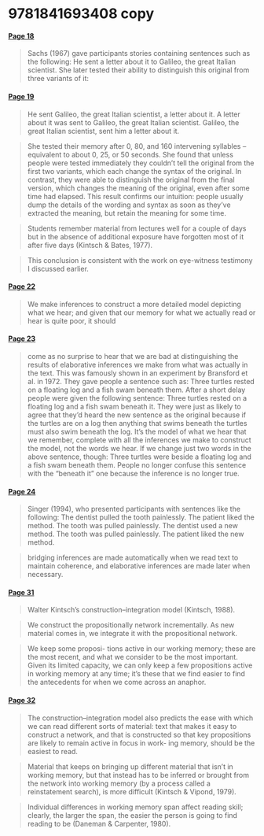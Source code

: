 # 9781841693408 copy


#### [Page 18](highlights://Harley_Chapter7#page=18)

> Sachs (1967) gave participants stories containing sentences such
> as the following: He sent a letter about it to Galileo, the
> great Italian scientist. She later tested their ability to
> distinguish this original from three variants of it:

#### [Page 19](highlights://Harley_Chapter7#page=19)

> He sent Galileo, the great Italian scientist, a letter about it.
> A letter about it was sent to Galileo, the great Italian
> scientist. Galileo, the great Italian scientist, sent him a
> letter about it.

> She tested their memory after 0, 80, and 160 intervening
> syllables – equivalent to about 0, 25, or 50 seconds. She found
> that unless people were tested immediately they couldn’t tell
> the original from the first two variants, which each change the
> syntax of the original. In contrast, they were able to
> distinguish the original from the final version, which changes
> the meaning of the original, even after some time had elapsed.
> This result confirms our intuition: people usually dump the
> details of the wording and syntax as soon as they’ve extracted
> the meaning, but retain the meaning for some time.

> Students remember material from lectures well for a couple of
> days but in the absence of additional exposure have forgotten
> most of it after five days (Kintsch & Bates, 1977).

> This conclusion is consistent with the work on eye-witness
> testimony I discussed earlier.

#### [Page 22](highlights://Harley_Chapter7#page=22)

> We make inferences to construct a more detailed model depicting
> what we hear; and given that our memory for what we actually
> read or hear is quite poor, it should

#### [Page 23](highlights://Harley_Chapter7#page=23)

> come as no surprise to hear that we are bad at distinguishing
> the results of elaborative inferences we make from what was
> actually in the text. This was famously shown in an experiment
> by Bransford et al. in 1972. They gave people a sentence such
> as: Three turtles rested on a floating log and a fish swam
> beneath them. After a short delay people were given the
> following sentence: Three turtles rested on a floating log and a
> fish swam beneath it. They were just as likely to agree that
> they’d heard the new sentence as the original because if the
> turtles are on a log then anything that swims beneath the
> turtles must also swim beneath the log. It’s the model of what
> we hear that we remember, complete with all the inferences we
> make to construct the model, not the words we hear. If we change
> just two words in the above sentence, though: Three turtles were
> beside a floating log and a fish swam beneath them. People no
> longer confuse this sentence with the “beneath it” one because
> the inference is no longer true.

#### [Page 24](highlights://Harley_Chapter7#page=24)

> Singer (1994), who presented participants with sentences like
> the following: The dentist pulled the tooth painlessly. The
> patient liked the method. The tooth was pulled painlessly. The
> dentist used a new method. The tooth was pulled painlessly. The
> patient liked the new method.

> bridging inferences are made automatically when we read text to
> maintain coherence, and elaborative inferences are made later
> when necessary.

#### [Page 31](highlights://Harley_Chapter7#page=31)

> Walter Kintsch’s construction–integration model (Kintsch, 1988).

> We construct the propositionally network incrementally. As new
> material comes in, we integrate it with the propositional
> network.

> We keep some proposi- tions active in our working memory; these
> are the most recent, and what we consider to be the most
> important. Given its limited capacity, we can only keep a few
> propositions active in working memory at any time; it’s these
> that we find easier to find the antecedents for when we come
> across an anaphor.

#### [Page 32](highlights://Harley_Chapter7#page=32)

> The construction–integration model also predicts the ease with
> which we can read different sorts of material: text that makes
> it easy to construct a network, and that is constructed so that
> key propositions are likely to remain active in focus in work-
> ing memory, should be the easiest to read.

> Material that keeps on bringing up different material that isn’t
> in working memory, but that instead has to be inferred or
> brought from the network into working memory (by a process
> called a reinstatement search), is more difficult (Kintsch &
> Vipond, 1979).

> Individual differences in working memory span affect reading
> skill; clearly, the larger the span, the easier the person is
> going to find reading to be (Daneman & Carpenter, 1980).


